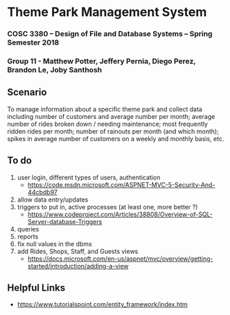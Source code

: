 # Theme Park Management System

### COSC 3380 – Design of File and Database Systems – Spring Semester 2018
### Group 11 - Matthew Potter, Jeffery Pernia, Diego Perez, Brandon Le, Joby Santhosh

Scenario
-----
To manage information about a specific theme park and collect data including number of customers and average number per month; average number of rides broken down / needing maintenance; most frequently ridden rides per month; number of rainouts per month (and which month); spikes in average number of customers on a weekly and monthly basis, etc.

To do
-----
1. user login, different types of users, authentication
    * https://code.msdn.microsoft.com/ASPNET-MVC-5-Security-And-44cbdb97
2. allow data entry/updates
3. triggers to put in, active processes (at least one, more better ?)
    * https://www.codeproject.com/Articles/38808/Overview-of-SQL-Server-database-Triggers
4. queries
5. reports
6. fix null values in the dbms
7. add Rides, Shops, Staff, and Guests views
    * https://docs.microsoft.com/en-us/aspnet/mvc/overview/getting-started/introduction/adding-a-view

Helpful Links
-----
* https://www.tutorialspoint.com/entity_framework/index.htm
